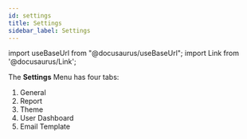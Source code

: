 ```yaml
---
id: settings
title: Settings
sidebar_label: Settings
---
```


import useBaseUrl from "@docusaurus/useBaseUrl";
import Link from '@docusaurus/Link';

The **Settings** Menu has four tabs:
1. <Link to={useBaseUrl('docs/admin-guide/settings/general')}>General</Link>
1. <Link to={useBaseUrl('docs/admin-guide/settings/report')}>Report</Link>
1. <Link to={useBaseUrl('docs/admin-guide/settings/theme')}>Theme</Link>
1. <Link to={useBaseUrl('docs/admin-guide/settings/user-dashboard')}>User Dashboard</Link>
1. <Link to={useBaseUrl('docs/admin-guide/settings/email-template')}>Email Template</Link>